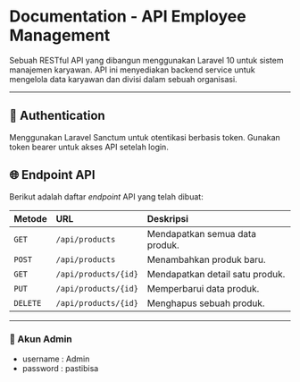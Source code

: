 # Documentation - API Employee Management

Sebuah RESTful API yang dibangun menggunakan Laravel 10 untuk sistem manajemen karyawan. API ini menyediakan backend service untuk mengelola data karyawan dan divisi dalam sebuah organisasi.

-----------

## 🔐 Authentication

Menggunakan Laravel Sanctum untuk otentikasi berbasis token.
Gunakan token bearer untuk akses API setelah login.

## 🌐 Endpoint API

Berikut adalah daftar *endpoint* API yang telah dibuat:

| Metode   | URL                  | Deskripsi                        |
| :------- | :------------------- | :------------------------------- |
| `GET`    | `/api/products`      | Mendapatkan semua data produk.   |
| `POST`   | `/api/products`      | Menambahkan produk baru.         |
| `GET`    | `/api/products/{id}` | Mendapatkan detail satu produk.  |
| `PUT`    | `/api/products/{id}` | Memperbarui data produk.         |
| `DELETE` | `/api/products/{id}` | Menghapus sebuah produk.         |

---

### 👤 Akun Admin

- username : Admin
- password : pastibisa

